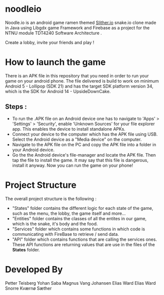 # noodleio

Noodle.io is an android game ramen themed [Slither.io](https://en.wikipedia.org/wiki/Slither.io) snake.io clone made in Java using Libgdx game Framework and Firebase as a project for the NTNU module TDT4240 Software Architecture .

Create a lobby, invite your friends and play !

# How to launch the game
There is an APK file in this repository that you need in order to run your game on your android phone.
The file delivered is build to work on minimum Android 5 - Lollipop (SDK 21) and has the target SDK platform version 34, which is the SDK for Android 14 - UpsideDownCake.

## Steps :
- To run the .APK file on an Android device one has to navigate to 'Apps' \> 'Settings' \> 'Security', enable 'Unknown Sources' for your file explorer app. This enables the device to install standalone APKs.
- Connect your device to the computer which has the APK file using USB. Select the Android device as a "Media device" on the computer.
- Navigate to the APK file on the PC and copy the APK file into a folder in your Android device.
- Go the the Android device's file-manager and locate the APK file. Then tap the file to install the game. It may say that this file is dangerous, install it anyway. Now you can run the game on your phone!

# Project Structure

The overall project structure is the following : 
- "States" folder contains the different logic for each state of the game, such as the menu, the lobby, the game itself and more…
- "Entities" folder contains the classes of all the entites in our game, which is the snake, it's body and the food.
- "Services" folder which contains some functions in which code is communicating with FireBase to retrieve / send data.
- "API" folder which contains functions that are calling the services ones. These API functions are returning values that are use in the files of the **States** folder.

# Developed By
Petter Teisberg
Yohan Saba
Magnus Vang Johansen
Elias Ward Elias Ward
Snorre Kværnø Sæther
